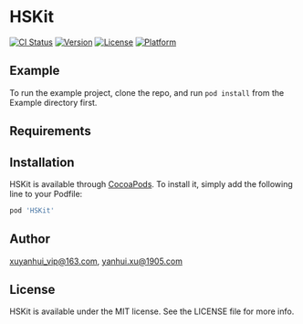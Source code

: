 # HSKit

[![CI Status](https://img.shields.io/travis/xuyanhui_vip@163.com/HSKit.svg?style=flat)](https://travis-ci.org/xuyanhui_vip@163.com/HSKit)
[![Version](https://img.shields.io/cocoapods/v/HSKit.svg?style=flat)](https://cocoapods.org/pods/HSKit)
[![License](https://img.shields.io/cocoapods/l/HSKit.svg?style=flat)](https://cocoapods.org/pods/HSKit)
[![Platform](https://img.shields.io/cocoapods/p/HSKit.svg?style=flat)](https://cocoapods.org/pods/HSKit)

## Example

To run the example project, clone the repo, and run `pod install` from the Example directory first.

## Requirements

## Installation

HSKit is available through [CocoaPods](https://cocoapods.org). To install
it, simply add the following line to your Podfile:

```ruby
pod 'HSKit'
```

## Author

xuyanhui_vip@163.com, yanhui.xu@1905.com

## License

HSKit is available under the MIT license. See the LICENSE file for more info.
